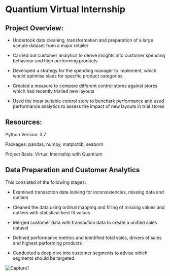 # Quantium Virtual Internship

## Project Overview:
* Undertook data cleaning, transformation and preparation of a large sample dataset from a major retailer

* Carried out customer analytics to derive insights into customer spending behaviour and high performing products

* Developed a strategy for the spending manager to implement, which would optimise slaes for specific product categories

* Created a measure to compare different control stores against stores which had recently trialled new layouts

* Used the most suitable control store to benchark performance and used performance analytics to assess the impact of new layouts in trial stores

## Resources:
Python Version: 3.7

Packages: pandas, numpy, matplotlib, seaborn

Project Basis: Virtual Internship with Quantium

## Data Preparation and Customer Analytics

This consisted of the following stages:

* Examined transaction data looking for inconsistencies, missing data and outliers

* Cleaned the data using ordinal mapping and filling of missing values and outliers with statistical best fit values

* Merged customer data with transaction data to create a unified sales dataset

* Defined performance metrics and identified total sales, drivers of sales and highest performing products

* Conducted a deep dive into customer segments to advise which segments should be targeted.

![Capture1](https://user-images.githubusercontent.com/85448559/125933057-1b74ca5b-b6f3-4ef8-9c34-a7b06cd044ba.JPG)


